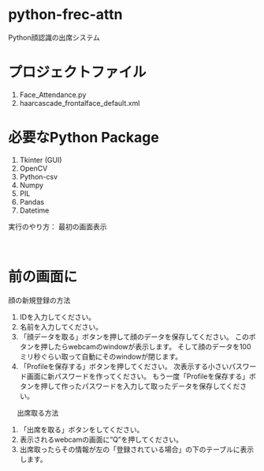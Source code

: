 # python-frec-attn
Python顔認識の出席システム


# プロジェクトファイル
1.	Face_Attendance.py
2.	haarcascade_frontalface_default.xml

# 必要なPython Package
1.	Tkinter (GUI)
2.	OpenCV
3.	Python-csv
4.	Numpy
5.	PIL
6.	Pandas
7.	Datetime 

実行のやり方：
最初の画面表示
 
 
# 前の画面に
  顔の新規登録の方法
1.	IDを入力してください。 
2.	名前を入力してください。 
3.	「顔データを取る」ボタンを押して顔のデータを保存してください。
     このボタンを押したらwebcamのwindowが表示します。
     そして顔のデータを100ミリ秒ぐらい取って自動にそのwindowが閉じます。  
4.	「Profileを保存する」ボタンを押してください。
     次表示する小さいパスワード画面に新パスワードを作ってください。
     もう一度「Profileを保存する」ボタンを押して作ったパスワードを入力して取ったデータを保存してください。






 
出席取る方法
1.	「出席を取る」ボタンをしてください。 
2.	表示されるwebcamの画面に“Q”を押してください。 
 
3.	出席取ったらその情報が左の「登録されている場合」の下のテーブルに表示します。 





